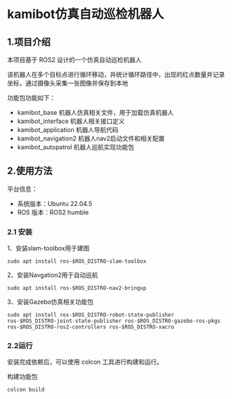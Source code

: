 # kamibot仿真自动巡检机器人

## 1.项目介绍
本项目基于 ROS2 设计的一个仿真自动巡检机器人

该机器人在多个目标点进行循环移动，并统计循环路径中，出现的红点数量并记录坐标，通过摄像头采集一张图像并保存到本地

功能包功能如下：
- kamibot_base 机器人仿真相关文件，用于加载仿真机器人
- kamibot_interface 机器人相关接口定义
- kamibot_application 机器人导航代码
- kamibot_navigation2 机器人nav2启动文件和相关配置
- kamibot_autopatrol 机器人巡航实现功能包

## 2.使用方法

平台信息：
- 系统版本：Ubuntu 22.04.5
- ROS 版本：ROS2 humble

### 2.1 安装

1、安装slam-toolbox用于建图
```
sudo apt install ros-$ROS_DISTRO-slam-toolbox
```

2、安装Navgation2用于自动巡航
```
sudo apt install ros-$ROS_DISTRO-nav2-bringup
```

3、安装Gazebo仿真相关功能包
```
sudo apt install ros-$ROS_DISTRO-robot-state-publisher  ros-$ROS_DISTRO-joint-state-publisher ros-$ROS_DISTRO-gazebo-ros-pkgs ros-$ROS_DISTRO-ros2-controllers ros-$ROS_DISTRO-xacro
```

### 2.2运行

安装完成依赖后，可以使用 colcon 工具进行构建和运行。

构建功能包

```
colcon build
```